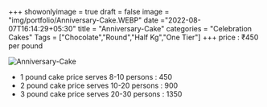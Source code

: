 +++
showonlyimage = true
draft = false
image = "img/portfolio/Anniversary-Cake.WEBP"
date ="2022-08-07T16:14:29+05:30"
title = "Anniversary-Cake"
categories = "Celebration Cakes"
Tags = ["Chocolate","Round","Half Kg","One Tier"]
+++
price : ₹450 per pound
<!--more-->
![Anniversary-Cake](/img/portfolio/Anniversary-Cake.WEBP)
* 1 pound cake price serves 8-10 persons : 450
* 2 pound cake price serves 10-20 persons : 900
* 3 pound cake price serves 20-30 persons : 1350
